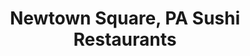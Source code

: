 ---
layout: city
title: Newtown Square, PA Sushi Restaurants
permalink: /pennsylvania/newtown-square/
stateAbbr: PA
stateName: Pennsylvania
cityName: Newtown Square

---